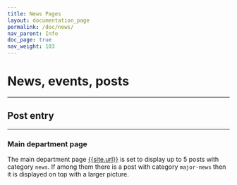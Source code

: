 ```yaml
---
title: News Pages
layout: documentation_page
permalink: /doc/news/
nav_parent: Info
doc_page: true
nav_weight: 103
---
```


# News, events, posts

---

## Post entry
















---

### Main department page

The main department page [{{site.url}}]({{site.url}}) is set to display up to 5 posts with category `news`. If among them there is a post with category `major-news` then it is displayed on top with a larger picture.
